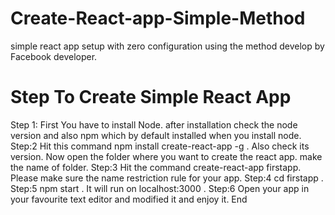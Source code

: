 # Create-React-app-Simple-Method
simple react app setup with zero configuration using the method develop by Facebook developer.
# Step To Create Simple React App
Step 1: First You have to install Node. 
after installation check the node version and also npm which by default installed when you install node.
Step:2 Hit this command npm install create-react-app -g .
Also check its version.
Now open the folder where you want to create the react app.
make the name of folder.
Step:3 Hit the command create-react-app firstapp.
Please make sure the name restriction rule for your app.
Step:4 cd firstapp .
Step:5 npm start .
It will run on localhost:3000 .
Step:6 Open your app in your favourite text editor and modified it and enjoy it.
End
